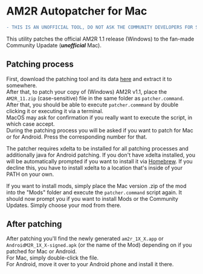 # AM2R Autopatcher for Mac

```diff
- THIS IS AN UNOFFICIAL TOOL, DO NOT ASK THE COMMUNITY DEVELOPERS FOR SUPPORT!!! -
```

This utility patches the official AM2R 1.1 release (Windows) to the fan-made Community Upadate (***unofficial*** Mac).

## Patching process
First, download the patching tool and its data [here](https://github.com/Miepee/AM2R-Autopatcher-Mac/archive/refs/heads/main.zip) and extract it to somewhere.  
After that, to patch your copy of (Windows) AM2R v1.1, place the `AM2R_11.zip` (case-sensitive) file in the same folder as `patcher.command`. After that, you should be able to execute `patcher.commmand` by double clicking it or executing it via a terminal.  
MacOS may ask for confirmation if you really want to execute the script, in which case accept.  
During the patching process you will be asked if you want to patch for Mac or for Android. Press the corresponding number for that.  

The patcher requires xdelta to be installed for all patching processes and additionally java for Android patching. If you don't have xdelta installed, you will be automatically prompted if you want to install it via [Homebrew](https://brew.sh/). If you decline this, you have to install xdelta to a location that's inside of your PATH on your own.

If you want to install mods, simply place the Mac version .zip of the mod into the "Mods" folder and execute the `patcher.command` script again. It should now prompt you if you want to install Mods or the Community Updates. Simply choose your mod from there.

## After patching
After patching you'll find the newly generated `am2r_1X_X.app` or `AndroidM2R_1X_X-signed.apk` (or the name of the Mod) depending on if you patched for Mac or Android.  
For Mac, simply double-click the file.  
For Android, move it over to your Android phone and install it there.
